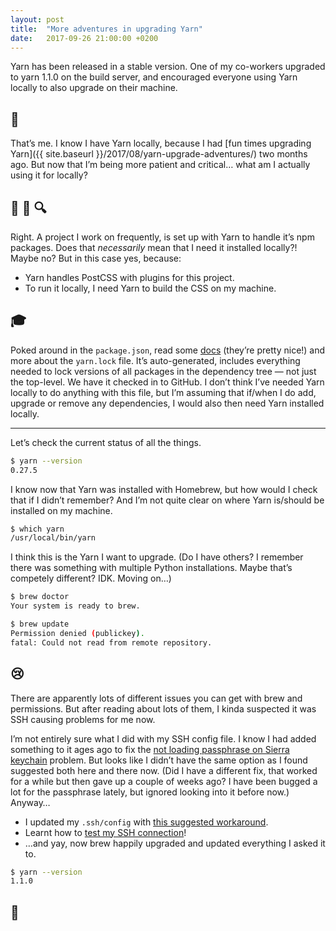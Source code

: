 ```yaml
---
layout: post
title:  "More adventures in upgrading Yarn"
date:   2017-09-26 21:00:00 +0200
---
```


Yarn has been released in a stable version. One of my co-workers upgraded to yarn 1.1.0 on the build server, and encouraged everyone using Yarn locally to also upgrade on their machine.

## 🙋

That’s me. I know I have Yarn locally, because I had [fun times upgrading Yarn]({{ site.baseurl }}/2017/08/yarn-upgrade-adventures/) two months ago. But now that I’m being more patient and critical… what am I actually using it for locally?

## 🤔 📖 🔍

Right. A project I work on frequently, is set up with Yarn to handle it’s npm packages. Does that *necessarily* mean that I need it installed locally?! Maybe no? But in this case yes, because:
* Yarn handles PostCSS with plugins for this project.
* To run it locally, I need Yarn to build the CSS on my machine.

## 🎓

Poked around in the `package.json`, read some [docs](https://yarnpkg.com/en/docs) (they’re pretty nice!) and more about the `yarn.lock` file. It’s auto-generated, includes everything needed to lock versions of all packages in the dependency tree — not just the top-level. We have it checked in to GitHub. I don’t think I’ve needed Yarn locally to do anything with this file, but I’m assuming that if/when I do add, upgrade or remove any dependencies, I would also then need Yarn installed locally.

---

Let’s check the current status of all the things.

```bash
$ yarn --version
0.27.5
```

I know now that Yarn was installed with Homebrew, but how would I check that if I didn’t remember? And I’m not quite clear on where Yarn is/should be installed on my machine.

```bash
$ which yarn
/usr/local/bin/yarn
```

I think this is the Yarn I want to upgrade. (Do I have others? I remember there was something with multiple Python installations. Maybe that’s competely different? IDK. Moving on…)

```bash
$ brew doctor
Your system is ready to brew.
```

```bash
$ brew update
Permission denied (publickey).
fatal: Could not read from remote repository.
```

## 😢

There are apparently lots of different issues you can get with brew and permissions. But after reading about lots of them, I kinda suspected it was SSH causing problems for me now.

I’m not entirely sure what I did with my SSH config file. I know I had added something to it ages ago to fix the [not loading passphrase on Sierra keychain](https://blog.elao.com/en/tech/ssh-agent-does-not-automatically-load-passphrases-on-the-osx-sierra-keychain/) problem. But looks like I didn’t have the same option as I found suggested both here and there now. (Did I have a different fix, that worked for a while but then gave up a couple of weeks ago? I have been bugged a lot for the passphrase lately, but ignored looking into it before now.) Anyway…

* I updated my `.ssh/config` with [this suggested workaround](https://blog.elao.com/en/tech/ssh-agent-does-not-automatically-load-passphrases-on-the-osx-sierra-keychain/).
* Learnt how to [test my SSH connection](https://help.github.com/articles/testing-your-ssh-connection/)!
* …and yay, now brew happily upgraded and updated everything I asked it to.

```bash
$ yarn --version
1.1.0
```

## 🎉
